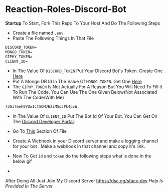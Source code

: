 # Reaction-Roles-Discord-Bot
**Startup**
To Start, Fork This Repo To Your Host And Do The Following Steps
- Create a file named `.env`
- Paste The Following Things In That File
```md
DISCORD_TOKEN=
MONGO_TOKEN=
GIPHY_TOKEN=
CLIENT_ID=
```
- In The Value Of `DISCORD_TOKEN` Put Your Discord Bot's Token. Create One [Here](https://discord.com/developers/applications)
- Put A Mongo DB Id In The Value Of `MONGO_TOKEN`. Get One [Here](https://mongodb.com)
- The `GIPHY_TOKEN` Is Not Actually For A Reason But You Will Need To Fill It To Run The Code. You Can Use The One Given Below(Not Associated With The Code/With Me)
```md
73Gi7eeh0YUwIctSQMJE2iMSoJPk4pvW
```
- In The Value Of `CLIENT_ID` Put The Bot Id Of Your Bot. You Can Get On The [Discord Developer Portal](https://discord.com/developers/applications).

- Go To [This](https://github.com/GripZViSx/Reaction-Roles-Discord-Bot/blob/main/src/config/webhooks.json) Section Of File
- Create A Webhook in your Discord server and make a logging channel for your bot . Make a webhook in that channel and copy it's link.
- Now To Get `id` and `token` do the following steps what is done in the below gif
- 
After Doing All Just Join My Discord Server
https://dsc.gg/stacx-dev
*Help Is Provided In The Server*
